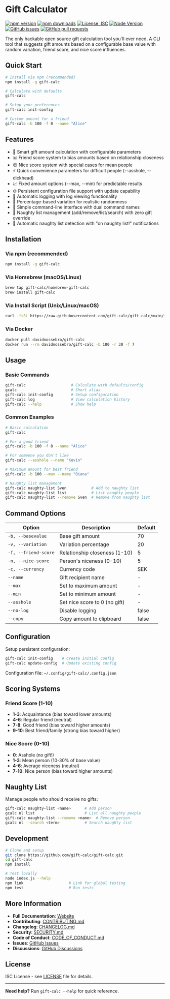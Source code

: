 # Gift Calculator

[![npm version](https://img.shields.io/npm/v/gift-calc)](https://www.npmjs.com/package/gift-calc)
[![npm downloads](https://img.shields.io/npm/dm/gift-calc)](https://www.npmjs.com/package/gift-calc)
[![License: ISC](https://img.shields.io/badge/License-ISC-blue.svg)](https://opensource.org/licenses/ISC)
[![Node Version](https://img.shields.io/node/v/gift-calc)](https://nodejs.org/)
[![GitHub issues](https://img.shields.io/github/issues/gift-calc/gift-calc)](https://github.com/gift-calc/gift-calc/issues)
[![GitHub pull requests](https://img.shields.io/github/issues-pr/gift-calc/gift-calc)](https://github.com/gift-calc/gift-calc/pulls)

The only hackable open source gift calculation tool you´ll ever need. A CLI tool that suggests gift amounts based on a configurable base value with random variation, friend score, and nice score influences.

## Quick Start

```bash
# Install via npm (recommended)
npm install -g gift-calc

# Calculate with defaults
gift-calc

# Setup your preferences
gift-calc init-config

# Custom amount for a friend
gift-calc -b 100 -f 8 --name "Alice"
```

## Features

- 🎁 Smart gift amount calculation with configurable parameters
- 📊 Friend score system to bias amounts based on relationship closeness  
- 😊 Nice score system with special cases for mean people
- ⚡ Quick convenience parameters for difficult people (--asshole, --dickhead)
- 📈 Fixed amount options (--max, --min) for predictable results
- ⚙️ Persistent configuration file support with update capability
- 📝 Automatic logging with log viewing functionality
- 🎯 Percentage-based variation for realistic randomness
- 📱 Simple command-line interface with dual command names
- 👮 Naughty list management (add/remove/list/search) with zero gift override
- 🎅 Automatic naughty list detection with "on naughty list!" notifications

## Installation

### Via npm (recommended)

```bash
npm install -g gift-calc
```

### Via Homebrew (macOS/Linux)

```bash
brew tap gift-calc/homebrew-gift-calc
brew install gift-calc
```

### Via Install Script (Unix/Linux/macOS)

```bash
curl -fsSL https://raw.githubusercontent.com/gift-calc/gift-calc/main/install.sh | sh
```

### Via Docker

```bash
docker pull davidnossebro/gift-calc
docker run --rm davidnossebro/gift-calc -b 100 -r 30 -f 7
```

## Usage

### Basic Commands

```bash
gift-calc                    # Calculate with defaults/config
gcalc                        # Short alias
gift-calc init-config        # Setup configuration
gift-calc log                # View calculation history
gift-calc --help             # Show help
```

### Common Examples

```bash
# Basic calculation
gift-calc

# For a good friend
gift-calc -b 100 -f 8 --name "Alice"

# For someone you don't like
gift-calc --asshole --name "Kevin"

# Maximum amount for best friend
gift-calc -b 100 --max --name "Diana"

# Naughty list management
gift-calc naughty-list Sven           # Add to naughty list
gift-calc naughty-list list           # List naughty people
gift-calc naughty-list --remove Sven  # Remove from naughty list
```

## Command Options

| Option | Description | Default |
|--------|-------------|---------|
| `-b, --basevalue` | Base gift amount | 70 |
| `-v, --variation` | Variation percentage | 20 |
| `-f, --friend-score` | Relationship closeness (1-10) | 5 |
| `-n, --nice-score` | Person's niceness (0-10) | 5 |
| `-c, --currency` | Currency code | SEK |
| `--name` | Gift recipient name | - |
| `--max` | Set to maximum amount | - |
| `--min` | Set to minimum amount | - |
| `--asshole` | Set nice score to 0 (no gift) | - |
| `--no-log` | Disable logging | false |
| `--copy` | Copy amount to clipboard | false |

## Configuration

Setup persistent configuration:

```bash
gift-calc init-config    # Create initial config
gift-calc update-config  # Update existing config
```

Configuration file: `~/.config/gift-calc/.config.json`

## Scoring Systems

### Friend Score (1-10)
- **1-3**: Acquaintance (bias toward lower amounts)
- **4-6**: Regular friend (neutral)
- **7-8**: Good friend (bias toward higher amounts)
- **9-10**: Best friend/family (strong bias toward higher)

### Nice Score (0-10)
- **0**: Asshole (no gift!)
- **1-3**: Mean person (10-30% of base value)
- **4-6**: Average niceness (neutral)
- **7-10**: Nice person (bias toward higher amounts)

## Naughty List

Manage people who should receive no gifts:

```bash
gift-calc naughty-list <name>      # Add person
gcalc nl list                      # List all naughty people
gift-calc naughty-list --remove <name>  # Remove person
gcalc nl --search <term>           # Search naughty list
```

## Development

```bash
# Clone and setup
git clone https://github.com/gift-calc/gift-calc.git
cd gift-calc
npm install

# Test locally
node index.js --help
npm link                    # Link for global testing
npm test                    # Run tests
```

## More Information

- **Full Documentation**: [Website](https://gift-calc.github.io)
- **Contributing**: [CONTRIBUTING.md](CONTRIBUTING.md)
- **Changelog**: [CHANGELOG.md](CHANGELOG.md)
- **Security**: [SECURITY.md](SECURITY.md)
- **Code of Conduct**: [CODE_OF_CONDUCT.md](CODE_OF_CONDUCT.md)
- **Issues**: [GitHub Issues](https://github.com/gift-calc/gift-calc/issues)
- **Discussions**: [GitHub Discussions](https://github.com/gift-calc/gift-calc/discussions)

## License

ISC License - see [LICENSE](LICENSE) file for details.

---

**Need help?** Run `gift-calc --help` for quick reference.